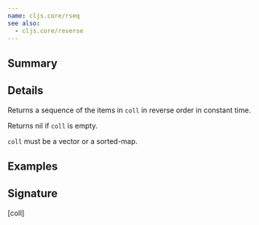 ```yaml
---
name: cljs.core/rseq
see also:
  - cljs.core/reverse
---
```


## Summary

## Details

Returns a sequence of the items in `coll` in reverse order in constant time.

Returns nil if `coll` is empty.

`coll` must be a vector or a sorted-map.

## Examples

## Signature
[coll]
